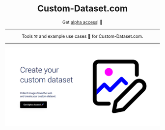 <p align="center">
  <h1 align="center">Custom-Dataset.com</h1>
  <p align="center">Get <a href="https://custom-dataset.com/">alpha access</a>! 🚀</p>
</p>
<hr />
<p align="center">
    Tools &#x2692;&#xFE0F; and example use cases &#x1F9EA; for Custom-Dataset.com.
</p>
<hr />

[![site preview](/assets/landing-page.png)](https://custom-dataset.com/)

